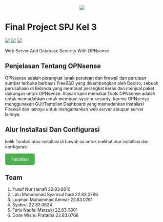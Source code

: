 <div align="center">
  <img src="https://media.tenor.com/iVCiM9W7cvYAAAAd/welcome.gif">
</div>

# Final Project SPJ Kel 3
<img src="https://img.shields.io/badge/country-indonesia-blue.svg" /> <img src="https://img.shields.io/badge/Linux-Ubuntu-blue?&logo=ubuntu" /> <img src="https://img.shields.io/badge/OPNsense-blue?&logo=OPNsense" />


Web Server And Database Security With OPNsense


## Penjelasan Tentang OPNsense
OPNsense adalah perangkat lunak perutean dan firewall dan perutean sumber terbuka berbasis FreeBSD yang dikembangkan oleh Deciso, sebuah perusahaan di Belanda yang membuat perangkat keras dan menjual paket dukungan untuk OPNsense. Alasan kami memakai Tools OPNsense adalah untuk memudahkan untuk membuat system security, karena OPNsense menggunakan GUI/Tampilan Dashboard yang memudahkan installasi Firewall dan lainnya untuk mengamankan web server ataupun server lainnya.


## Alur Installasi Dan Configurasi
kelik Tombol atau installasi di bawah ini untuk melihat alur installasi dan configurasi

<div style="display: inline-block; padding: 10px 20px; background-color: #4CAF50; color: #fff; text-decoration: none; border: none; border-radius: 5px; cursor: pointer;">
  <a href="https://github.com/Xzhacts-Crew/FinalProjectSPJKel3/blob/main/Installasi%20and%20%20Configurasi%20OPNsense.md" style="color: inherit; text-decoration: inherit;">Installasi</a>
</div>


## Team
  1. Yusuf Nur Hanafi                     22.83.0810
  2. Lalu Muhammad Syamsul hadi           22.83.0766
  3. Luqman Muhammad Ammar                22.83.0761
  4. Syahrul                              22.83.0824
  5. Faris Naufal Marzuki                 22.83.0801
  6. Dose Wisnu Pratama                   22.83.0768